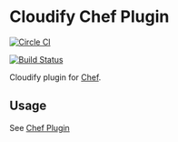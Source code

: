# Cloudify Chef Plugin

[![Circle CI](https://circleci.com/gh/cloudify-cosmo/cloudify-build-system.svg?style=svg)](https://circleci.com/gh/cloudify-cosmo/cloudify-build-system)

[![Build Status](https://travis-ci.org/cloudify-cosmo/cloudify-chef-plugin.svg?branch=master)](https://travis-ci.org/cloudify-cosmo/cloudify-chef-plugin)

Cloudify plugin for [Chef](https://www.getchef.com/chef/).

## Usage

See [Chef Plugin](http://getcloudify.org/guide/plugin-chef.html)
